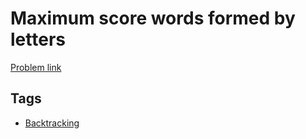 # Maximum score words formed by letters

[Problem link](https://leetcode.com/problems/maximum-score-words-formed-by-letters)

## Tags

* [Backtracking](/README.md#Backtracking)
